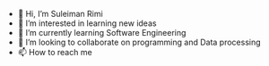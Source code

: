 - 👋 Hi, I’m Suleiman Rimi 
- 👀 I’m interested in learning new ideas 
- 🌱 I’m currently learning Software Engineering 
- 💞️ I’m looking to collaborate on programming and Data processing 
- 📫 How to reach me
